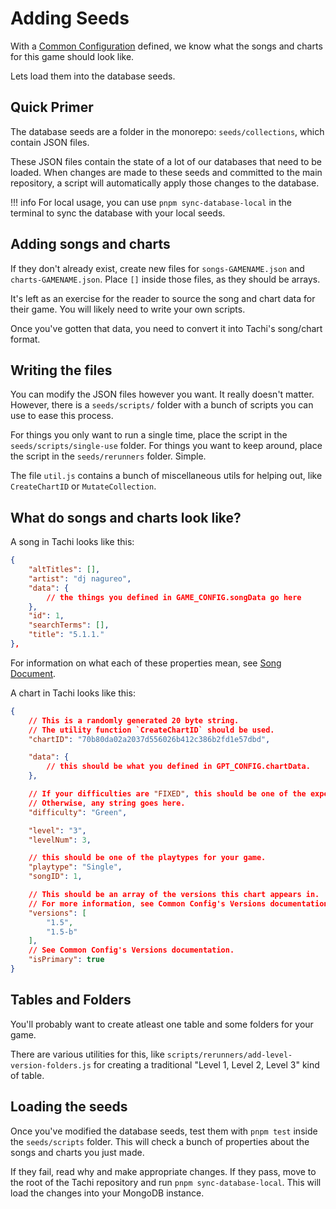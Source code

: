 # Adding Seeds

With a [Common Configuration](./common-config/index.md) defined, we know what the songs and charts for this game should look like.

Lets load them into the database seeds.

## Quick Primer

The database seeds are a folder in the monorepo: `seeds/collections`, which contain JSON files.

These JSON files contain the state of a lot of our databases that need to be loaded. When changes are made to these seeds and committed to the main repository, a script will automatically apply those changes to the database.

!!! info
	For local usage, you can use `pnpm sync-database-local` in the terminal to sync
	the database with your local seeds.

## Adding songs and charts

If they don't already exist, create new files for `songs-GAMENAME.json` and `charts-GAMENAME.json`. Place `[]` inside those files, as they should be arrays.

It's left as an exercise for the reader to source the song and chart data for their game. You will likely need to write your own scripts.

Once you've gotten that data, you need to convert it into Tachi's song/chart format.

## Writing the files

You can modify the JSON files however you want. It really doesn't matter. However, there is a `seeds/scripts/` folder with a bunch of scripts you can use
to ease this process.

For things you only want to run a single time, place the script in the `seeds/scripts/single-use` folder.
For things you want to keep around, place the script in the `seeds/rerunners` folder. Simple.

The file `util.js` contains a bunch of miscellaneous utils for helping out, like `CreateChartID` or `MutateCollection`.

## What do songs and charts look like?

A song in Tachi looks like this:

```json
{
	"altTitles": [],
	"artist": "dj nagureo",
	"data": {
		// the things you defined in GAME_CONFIG.songData go here
	},
	"id": 1,
	"searchTerms": [],
	"title": "5.1.1."
},
```

For information on what each of these properties mean, see [Song Document](../schemas/song.md).

A chart in Tachi looks like this:

```json
{
	// This is a randomly generated 20 byte string.
	// The utility function `CreateChartID` should be used.
	"chartID": "70b80da02a2037d556026b412c386b2fd1e57dbd",

	"data": {
		// this should be what you defined in GPT_CONFIG.chartData.
	},

	// If your difficulties are "FIXED", this should be one of the expected difficulties.
	// Otherwise, any string goes here.
	"difficulty": "Green",

	"level": "3",
	"levelNum": 3,

	// this should be one of the playtypes for your game.
	"playtype": "Single",
	"songID": 1,

	// This should be an array of the versions this chart appears in.
	// For more information, see Common Config's Versions documentation.
	"versions": [
		"1.5",
		"1.5-b"
	],
	// See Common Config's Versions documentation.
	"isPrimary": true
}
```

## Tables and Folders

You'll probably want to create atleast one table and some folders for your game.

There are various utilities for this, like `scripts/rerunners/add-level-version-folders.js` for creating a traditional "Level 1, Level 2, Level 3" kind of table.

## Loading the seeds

Once you've modified the database seeds, test them with `pnpm test` inside the `seeds/scripts` folder. This will check a bunch of properties about the songs and charts you just made.

If they fail, read why and make appropriate changes. If they pass, move to the root of the Tachi repository and run `pnpm sync-database-local`. This will load the changes into your MongoDB instance.